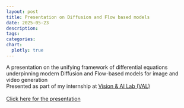 ```yaml
---
layout: post
title: Presentation on Diffusion and Flow based models
date: 2025-05-23
description: 
tags: 
categories: 
chart:
  plotly: true
---
```


A presentation on the unifying framework of differential equations underpinning modern Diffusion and Flow-based models for image and video generation
<br>
Presented as part of my internship at <a href="https://val.cds.iisc.ac.in/">Vision & AI Lab (VAL)</a>
<br>
<br>
<a href='../../../assets/pdf/Diffusion_and_Flow_based_models.pdf' target="_blank" rel="noopener noreferrer" class="float-right">Click here for the presentation</a>